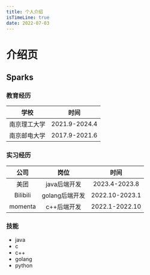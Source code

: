 ```yaml
---
title: 个人介绍
isTimeLine: true
date: 2022-07-03
---
```


# 介绍页

## **Sparks**


### **教育经历**

|学校|时间|
|:-:|:-:|
|南京理工大学|2021.9-2024.4|
|南京邮电大学|2017.9-2021.6|


### **实习经历**
|公司|岗位|时间|
|:-:|:-:|:-:|
|美团|java后端开发|2023.4-2023.8|
|Bilibili|golang后端开发|2022.10-2023.1|
|momenta|c++后端开发|2022.1-2022.10|


### **技能**
* java
* c
* c++
* golang
* python